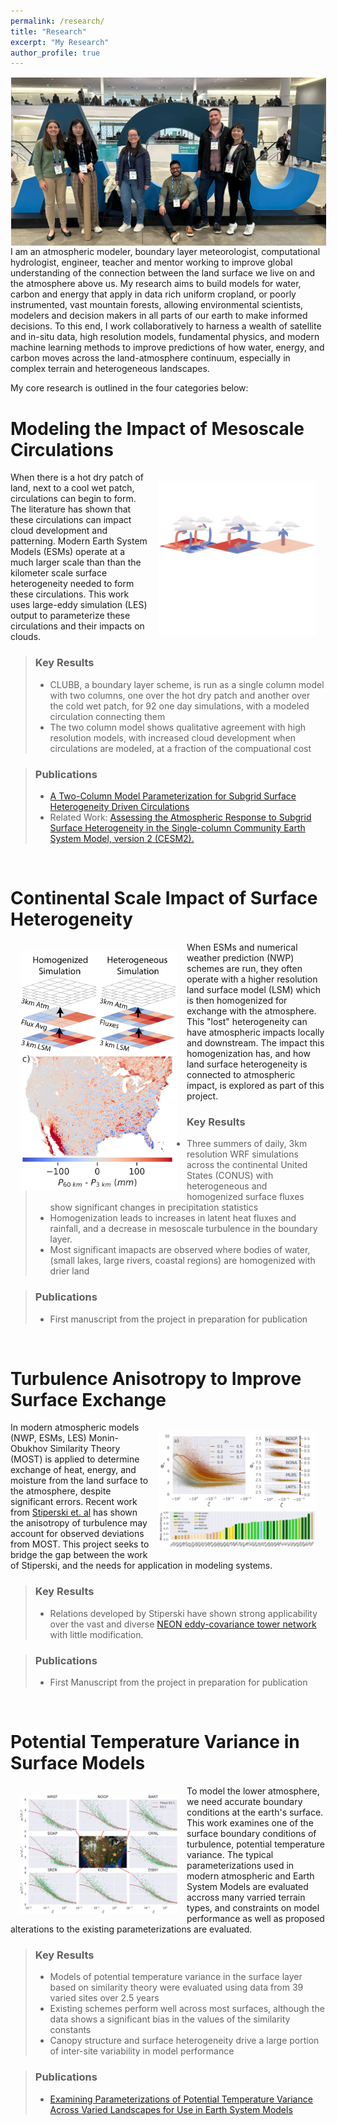```yaml
---
permalink: /research/
title: "Research"
excerpt: "My Research"
author_profile: true
---
```

<img src="../files/agu_sign.webp" alt="Image of Dr. Waterman with fellow students and his undergraduate mentee while a PhD student. Image taken at the AGU Conference, 2023" style="float:left;max-width:100%;height:auto;padding:1px;"/>

I am an atmospheric modeler, boundary layer meteorologist, computational hydrologist, engineer, teacher and mentor working to improve global understanding of the connection between the land surface we live on and the atmosphere above us. My research aims to build models for water, carbon and energy that apply in data rich uniform cropland, or poorly instrumented, vast mountain forests, allowing environmental scientists, modelers and decision makers in all parts of our earth to make informed decisions. To this end, I work collaboratively to harness a wealth of satellite and in-situ data, high resolution models, fundamental physics, and modern machine learning methods to improve predictions of how water, energy, and carbon moves across the land-atmosphere continuum, especially in complex terrain and heterogeneous landscapes.

My core research is outlined in the four categories below:


Modeling the Impact of Mesoscale Circulations
=====

<img src="../files/circulations.webp" alt="Image 1" style="float:right;max-width:50%;height:auto;padding:15px;"/>

When there is a hot dry patch of land, next to a cool wet patch, circulations can begin to form. The literature has shown that these circulations can impact cloud development and patterning. Modern Earth System Models (ESMs) operate at a much larger scale than than the kilometer scale surface heterogeneity needed to form these circulations. This work uses large-eddy simulation (LES) output to parameterize these circulations and their impacts on clouds.

> ### Key Results
> * CLUBB, a boundary layer scheme, is run as a single column model with two columns, one over the hot dry patch and another over the cold wet patch, for 92 one day simulations, with a modeled circulation connecting them
> * The two column model shows qualitative agreement with high resolution models, with increased cloud development when circulations are modeled, at a fraction of the compuational cost

> ### Publications
> * [A Two-Column Model Parameterization for Subgrid Surface Heterogeneity Driven Circulations](https://tswater.github.io/publication/2022_a)
> * Related Work:  [Assessing the Atmospheric Response to Subgrid Surface Heterogeneity in the Single-column Community Earth System Model, version 2 (CESM2).](https://doi.org/10.1029/2022MS003517 )


<br>

Continental Scale Impact of Surface Heterogeneity
=====

<img src="../files/wrf_hethmg.webp" alt="Image 1" style="float:left;max-width:50%;height:auto;padding:15px;"/>

When ESMs and numerical weather prediction (NWP) schemes are run, they often operate with a higher resolution land surface model (LSM) which is then homogenized for exchange with the atmosphere. This "lost" heterogeneity can have atmospheric impacts locally and downstream. The impact this homogenization has, and how land surface heterogeneity is connected to atmospheric impact, is explored as part of this project.

> ### Key Results
> * Three summers of daily, 3km resolution WRF simulations across the continental United States (CONUS) with heterogeneous and homogenized surface fluxes show significant changes in precipitation statistics
> * Homogenization leads to increases in latent heat fluxes and rainfall, and a decrease in mesoscale turbulence in the boundary layer.
> * Most significant imapacts are observed where bodies of water, (small lakes, large rivers, coastal regions) are homogenized with drier land

> ### Publications 
> * First manuscript from the project in preparation for publication


<br>

Turbulence Anisotropy to Improve Surface Exchange
=====

<img src="../files/ani.webp" alt="Image 1" style="float:right;max-width:50%;height:auto;padding:15px;"/>

In modern atmospheric models (NWP, ESMs, LES) Monin-Obukhov Similarity Theory (MOST) is applied to determine exchange of heat, energy, and moisture from the land surface to the atmosphere, despite significant errors. Recent work from [Stiperski et. al](https://doi.org/10.1103/PhysRevLett.130.124001) has shown the anisotropy of turbulence may account for observed deviations from MOST. This project seeks to bridge the gap between the work of Stiperski, and the needs for application in modeling systems.

> ### Key Results
> * Relations developed by Stiperski have shown strong applicability over the vast and diverse [NEON eddy-covariance tower network](https://www.neonscience.org/field-sites) with little modification.

> ### Publications 
> * First Manuscript from the project in preparation for publication


<br>

Potential Temperature Variance in Surface Models
=====

<img src="../files/ptv.webp" alt="Image 1" style="float:left;max-width:50%;height:auto;padding:15px;"/>

To model the lower atmosphere, we need accurate boundary conditions at the earth's surface. This work examines one of the surface boundary conditions of turbulence, potential temperature variance. The typical parameterizations used in modern atmospheric and Earth System Models are evaluated accross many varried terrain types, and constraints on model performance as well as proposed alterations to the existing parameterizations are evaluated.

> ### Key Results
> * Models of potential temperature variance in the surface layer based on similarity theory were evaluated using data from 39 varied sites over 2.5 years
> * Existing schemes perform well across most surfaces, although the data shows a significant bias in the values of the similarity constants
> * Canopy structure and surface heterogeneity drive a large portion of inter-site variability in model performance

> ### Publications
> * [Examining Parameterizations of Potential Temperature Variance Across Varied Landscapes for Use in Earth System Models](https://tswater.github.io/publication/2022_a)

